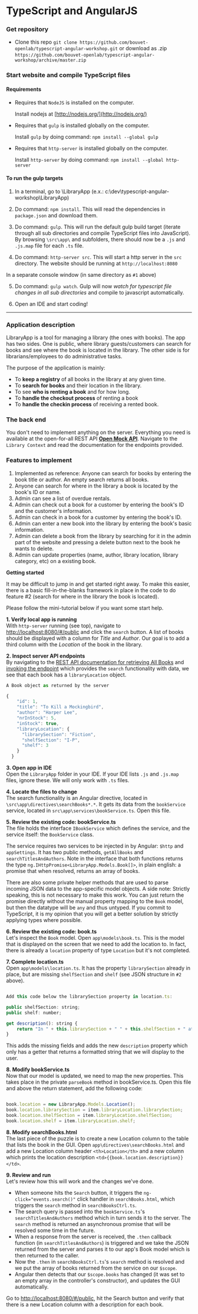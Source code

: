 # TypeScript and AngularJS

### Get repository

- Clone this repo `git clone https://github.com/bouvet-openlab/typescript-angular-workshop.git` or download as .zip `https://github.com/bouvet-openlab/typescript-angular-workshop/archive/master.zip` 

### Start website and compile TypeScript files

#### Requirements

- Requires that `NodeJS` is installed on the computer. 

	Install nodejs at [http://nodejs.org/](http://nodejs.org/)

- Requires that `gulp` is installed globally on the computer.

	Install `gulp` by doing command: `npm install --global gulp`

- Requires that `http-server` is installed globally on the computer.

	Install `http-server` by doing command: `npm install --global http-server`

#### To run the gulp targets

1. In a terminal, go to <root-of-repository>\LibraryApp (e.x.: c:\dev\typescript-angular-workshop\LibraryApp)

2. Do command: `npm install`. This will read the dependencies in `package.json` and download them.

3. Do command: `gulp`. This will run the default gulp build target (iterate through all sub directories and compile TypeScript files into JavaScript). By browsing `\src\app\` and subfolders, there should now be a `.js` and `.js.map` file for each `.ts` file.

4. Do command: `http-server src`. This will start a http server in the `src` directory. The website should be running at `http://localhost:8080`
	
In a separate console window (in same directory as `#1` above)

5. Do command: `gulp watch`. Gulp will now *watch for typescript file changes in all sub directories* and compile to javascript automatically.

6. Open an IDE and start coding!

---

### Application description

LibraryApp is a tool for managing a library (the ones with books). The app has two sides. One is public, where library guests/customers can search for books and see where the book is located in the library. The other side is for librarians/employees to do administrative tasks.

The purpose of the application is mainly:

- To **keep a registry** of all books in the library at any given time.
- To **search for books** and their location in the library.
- To see **who is renting a book** and for how long.
- To **handle the checkout process** of renting a book
- To **handle the checkin process** of receiving a rented book.

### The back end

You don't need to implement anything on the server. Everything you need is available at the open-for-all REST API **[Open Mock API](http://openmockapi.azurewebsites.net/)**. Navigate to the `Library Context` and read the documentation for the endpoints provided. 

### Features to implement

1. Implemented as reference: Anyone can search for books by entering the book title or author. An empty search returns all books.
2. Anyone can search for where in the library a book is located by the book's ID or name.
3. Admin can see a list of overdue rentals.
4. Admin can check out a book for a customer by entering the book's ID and the customer's information.
5. Admin can check in a book for a customer by entering the book's ID.
6. Admin can enter a new book into the library by entering the book's basic information.
7. Admin can delete a book from the library by searching for it in the admin part of the website and pressing a delete button next to the book he wants to delete.
8. Admin can update properties (name, author, library location, library category, etc) on a existing book.

**Getting started**

It may be difficult to jump in and get started right away. To make this easier, there is a basic fill-in-the-blanks framework in place in the code to do feature #2 (search for where in the library the book is located).

Please follow the mini-tutorial below if you want some start help.

**1. Verify local app is running** <br/>
With `http-server` running (see top), navigate to [http://localhost:8080/#/public](http://localhost:8080/#/public) and click the `search` button. A list of books should be displayed with a column for *Title* and *Author*. Our goal is to add a third column with the *Location* of the book in the library.

**2. Inspect server API endpoints** <br/>
By navigating to the [REST API documentation for retrieving All Books](http://openmockapi.azurewebsites.net/Help/Api/GET-library-book) and [invoking the endpoint](http://openmockapi.azurewebsites.net/library/book) which provides the `search` functionality with data, we see that each book has a `libraryLocation` object.

```javascript
A Book object as returned by the server

{
    "id": 1,
    "title": "To Kill a Mockingbird",
    "author": "Harper Lee",
    "nrInStock": 5,
    "inStock": true,
    "libraryLocation": {
      "librarySection": "Fiction",
      "shelfSection": "I-P",
      "shelf": 3
    }
  }

```

**3. Open app in IDE** <br/>
Open the `LibraryApp` folder in your IDE. If your IDE lists `.js` and `.js.map` files, ignore these. We will only work with `.ts` files. 

**4. Locate the files to change** <br/>
The search functionality is an Angular directive, located in `\src\app\directives\searchBooks*.*`. It gets its data from the `bookService` service, located in `src\app\services\bookService.ts`. Open this file.

**5. Review the existing code: bookService.ts** <br/>
The file holds the interface `IBookService` which defines the service, and the service itself: the `BookService` class. 

The service requires two services to be injected in by Angular: `$http` and `appSettings`. It has two public methods, `getAllBooks` and `searchTitlesAndAuthors`. Note in the interface that both functions returns the type `ng.IHttpPromise<LibraryApp.Models.Book[]>`, in plain english: a promise that when resolved, returns an array of books.

There are also some private helper methods that are used to parse incoming JSON data to the app-specific model objects. A side note: Strictly speaking, this is not necessary to make this work. You can just return the promise directly without the manual property mapping to the `Book` model, but then the datatype will be `any` and thus untyped. If you commit to TypeScript, it is my opinion that you will get a better solution by strictly applying types where possible.

**6. Review the existing code: book.ts** <br/>
Let's inspect the `Book` model. Open `app\models\book.ts`. This is the model that is displayed on the screen that we need to add the location to. In fact, there is already a `location` property of type `Location` but it's not completed.

**7. Complete location.ts** <br/>
Open `app\models\location.ts`. It has the property `librarySection` already in place, but are missing `shelfSection` and `shelf` (see JSON structure in `#2` above).

```javascript

Add this code below the librarySection property in location.ts:

public shelfSection: string;
public shelf: number;

get description(): string {
	return "In " + this.librarySection + " " + this.shelfSection + " at shelf " + this.shelf;
}
```

This adds the missing fields and adds the new `description` property which only has a getter that returns a formatted string that we will display to the user. 

**8. Modify bookService.ts** <br/>
Now that our model is updated, we need to map the new properties. This takes place in the private `parseBook` method in bookService.ts. Open this file and above the return statement, add the following code:        

```javascript

book.location = new LibraryApp.Models.Location();
book.location.librarySection = item.libraryLocation.librarySection;
book.location.shelfSection = item.libraryLocation.shelfSection;
book.location.shelf = item.libraryLocation.shelf;
```

**8. Modify searchBooks.html** <br/>
The last piece of the puzzle is to create a new Location column to the table that lists the book in the GUI. Open `app\directives\searchBooks.html` and add a new Location column header `<th>Location</th>` and a new column which prints the location description `<td>{{book.location.description}}</td>`.

**9. Review and run** <br/>
Let's review how this will work and the changes we've done. 

- When someone hits the `Search` button, it triggers the `ng-click="events.search()"` click handler in `searchBooks.html`, which triggers the `search` method in `searchBooksCtrl.ts`. 
- The search query is passed into the  `bookService.ts`'s `searchTitlesAndAuthors` method which in turn sends it to the server. The `search` method is returned an asynchronous promise that will be resolved some time in the future.
- When a response from the server is received, the `.then` callback function (in `searchTitlesAndAuthors`) is triggered and we take the JSON returned from the server and parses it to our app's Book model which is then returned to the caller.
- Now the `.then` in `searchBooksCtrl.ts`'s `search` method is resolved and we put the array of books returned from the service on our `$scope`.
- Angular then detects that our `$scope.books` has changed (it was set to an empty array in the controller's constructor), and updates the GUI automatically.

Go to [http://localhost:8080/#/public](http://localhost:8080/#/public), hit the Search button and verify that there is a new Location column with a description for each book.